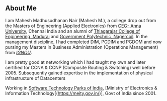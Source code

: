 ## About Me

I am Mahesh Madhusudhanan Nair (Mahesh M.), a college drop out from the Masters of Engineering (Applied Electronics) from [CEG- Anna University](https://ceg.annauniv.edu/), Chennai India and an alumni of [Thiagarajar College of Engineering, Madurai](https://www.tce.edu/) and [Government Polytechnic, Nagercoil](http://www.gptnagercoil.com/). In the management discipline, I had completed DIM, PGDIM and PGDOM and now pursing my Masters in Business Administration (Operations Management) from [_IGNOU_](http://ignou.ac.in/).

I am pretty good at networking which I had taught my own and later certified for CCNA & CCNP (Composite Routing & Switching) well before 2005. Subsequently gained expertise in the implementation of physical infrastructure of Datacenters


Working in [Software Technology Parks of India](https://www.stpi.in/), [Ministry of Electronics & Information Technology[(https://meity.gov.in/)], Govt of India since 2001. 
